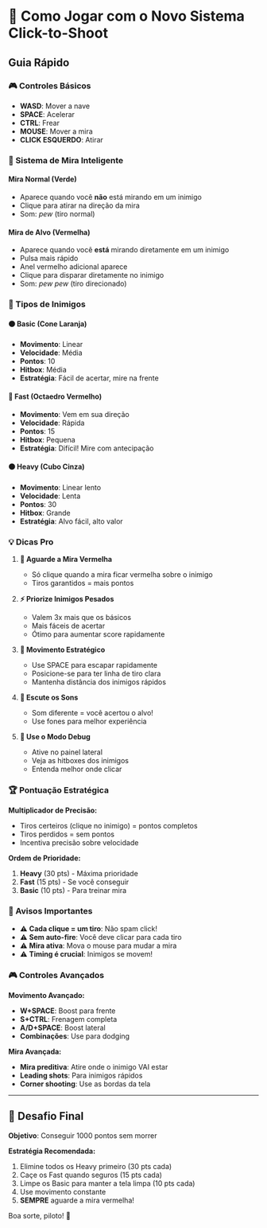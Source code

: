 # 🎯 Como Jogar com o Novo Sistema Click-to-Shoot

## Guia Rápido

### 🎮 Controles Básicos
- **WASD**: Mover a nave
- **SPACE**: Acelerar
- **CTRL**: Frear
- **MOUSE**: Mover a mira
- **CLICK ESQUERDO**: Atirar

### 🎯 Sistema de Mira Inteligente

#### Mira Normal (Verde)
- Aparece quando você **não** está mirando em um inimigo
- Clique para atirar na direção da mira
- Som: *pew* (tiro normal)

#### Mira de Alvo (Vermelha)
- Aparece quando você **está** mirando diretamente em um inimigo
- Pulsa mais rápido
- Anel vermelho adicional aparece
- Clique para disparar diretamente no inimigo
- Som: *pew pew* (tiro direcionado)

### 🎯 Tipos de Inimigos

#### 🟠 Basic (Cone Laranja)
- **Movimento**: Linear
- **Velocidade**: Média
- **Pontos**: 10
- **Hitbox**: Média
- **Estratégia**: Fácil de acertar, mire na frente

#### 🔴 Fast (Octaedro Vermelho)  
- **Movimento**: Vem em sua direção
- **Velocidade**: Rápida
- **Pontos**: 15
- **Hitbox**: Pequena
- **Estratégia**: Difícil! Mire com antecipação

#### ⚫ Heavy (Cubo Cinza)
- **Movimento**: Linear lento
- **Velocidade**: Lenta
- **Pontos**: 30
- **Hitbox**: Grande
- **Estratégia**: Alvo fácil, alto valor

### 💡 Dicas Pro

1. **🎯 Aguarde a Mira Vermelha**
   - Só clique quando a mira ficar vermelha sobre o inimigo
   - Tiros garantidos = mais pontos

2. **⚡ Priorize Inimigos Pesados**
   - Valem 3x mais que os básicos
   - Mais fáceis de acertar
   - Ótimo para aumentar score rapidamente

3. **🏃 Movimento Estratégico**
   - Use SPACE para escapar rapidamente
   - Posicione-se para ter linha de tiro clara
   - Mantenha distância dos inimigos rápidos

4. **🎵 Escute os Sons**
   - Som diferente = você acertou o alvo!
   - Use fones para melhor experiência

5. **🐛 Use o Modo Debug**
   - Ative no painel lateral
   - Veja as hitboxes dos inimigos
   - Entenda melhor onde clicar

### 🏆 Pontuação Estratégica

**Multiplicador de Precisão:**
- Tiros certeiros (clique no inimigo) = pontos completos
- Tiros perdidos = sem pontos
- Incentiva precisão sobre velocidade

**Ordem de Prioridade:**
1. **Heavy** (30 pts) - Máxima prioridade
2. **Fast** (15 pts) - Se você conseguir
3. **Basic** (10 pts) - Para treinar mira

### 🚨 Avisos Importantes

- ⚠️ **Cada clique = um tiro**: Não spam click!
- ⚠️ **Sem auto-fire**: Você deve clicar para cada tiro
- ⚠️ **Mira ativa**: Mova o mouse para mudar a mira
- ⚠️ **Timing é crucial**: Inimigos se movem!

### 🎮 Controles Avançados

**Movimento Avançado:**
- **W+SPACE**: Boost para frente
- **S+CTRL**: Frenagem completa  
- **A/D+SPACE**: Boost lateral
- **Combinações**: Use para dodging

**Mira Avançada:**
- **Mira preditiva**: Atire onde o inimigo VAI estar
- **Leading shots**: Para inimigos rápidos
- **Corner shooting**: Use as bordas da tela

---

## 🎯 Desafio Final

**Objetivo**: Conseguir 1000 pontos sem morrer

**Estratégia Recomendada:**
1. Elimine todos os Heavy primeiro (30 pts cada)
2. Caçe os Fast quando seguros (15 pts cada)  
3. Limpe os Basic para manter a tela limpa (10 pts cada)
4. Use movimento constante
5. **SEMPRE** aguarde a mira vermelha!

Boa sorte, piloto! 🚀
